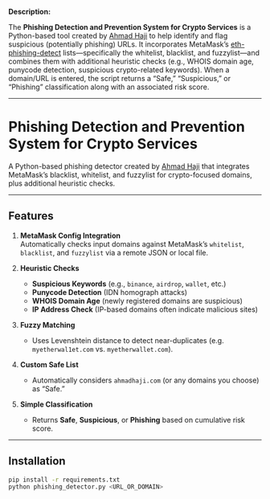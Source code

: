 <b>Description:</b>

The <b>Phishing Detection and Prevention System for Crypto Services</b> is a Python-based tool created by [Ahmad Haji](https://ahmadhaji.com) to help identify and flag suspicious (potentially phishing) URLs. It incorporates MetaMask’s [eth-phishing-detect](https://github.com/MetaMask/eth-phishing-detect) lists—specifically the whitelist, blacklist, and fuzzylist—and combines them with additional heuristic checks (e.g., WHOIS domain age, punycode detection, suspicious crypto-related keywords). When a domain/URL is entered, the script returns a “Safe,” “Suspicious,” or “Phishing” classification along with an associated risk score.

---

# Phishing Detection and Prevention System for Crypto Services

A Python-based phishing detector created by [Ahmad Haji](https://ahmadhaji.com) that integrates MetaMask’s blacklist, whitelist, and fuzzylist for crypto-focused domains, plus additional heuristic checks.


---

## Features
1. <b>MetaMask Config Integration</b>  
   Automatically checks input domains against MetaMask’s `whitelist`, `blacklist`, and `fuzzylist` via a remote JSON or local file.

2. <b>Heuristic Checks</b>  
   - **Suspicious Keywords** (e.g., `binance`, `airdrop`, `wallet`, etc.)  
   - **Punycode Detection** (IDN homograph attacks)  
   - **WHOIS Domain Age** (newly registered domains are suspicious)  
   - **IP Address Check** (IP-based domains often indicate malicious sites)

3. <b>Fuzzy Matching</b>  
   - Uses Levenshtein distance to detect near-duplicates (e.g. `myetherwal1et.com` vs. `myetherwallet.com`).

4. <b>Custom Safe List</b>  
   - Automatically considers `ahmadhaji.com` (or any domains you choose) as “Safe.”

5. <b>Simple Classification</b>  
   - Returns **Safe**, **Suspicious**, or **Phishing** based on cumulative risk score.

---

## Installation

   ```bash
   pip install -r requirements.txt
   python phishing_detector.py <URL_OR_DOMAIN>
   
